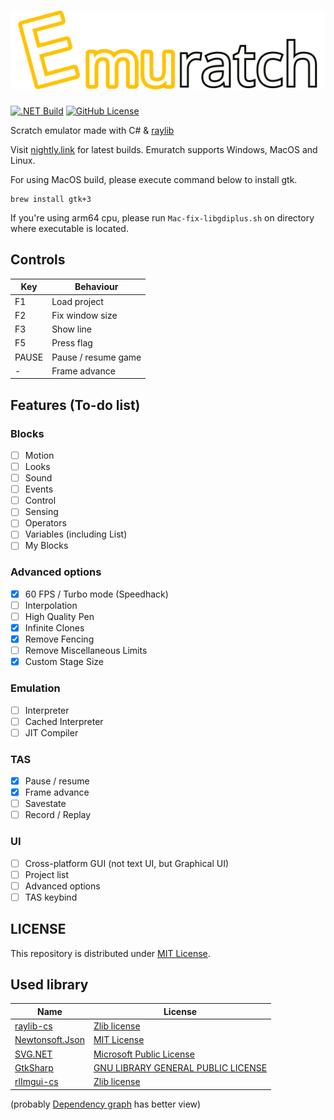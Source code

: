 ﻿# ![Emuratch](Images/Logo.svg)

[![.NET Build](https://github.com/hayattgd/Emuratch/actions/workflows/build.yml/badge.svg?branch=dev)](https://github.com/hayattgd/Emuratch/actions/workflows/build.yml)
[![GitHub License](https://img.shields.io/github/license/hayattgd/Emuratch)](https://github.com/hayattgd/Emuratch/blob/stable/LICENSE)

Scratch emulator made with C# & [raylib](https://www.raylib.com/)

Visit [nightly.link](https://nightly.link/hayattgd/Emuratch/workflows/build/dev) for latest builds.
Emuratch supports Windows, MacOS and Linux.

For using MacOS build, please execute command below to install gtk.
```
brew install gtk+3
```

If you're using arm64 cpu, please run `Mac-fix-libgdiplus.sh` on directory where executable is located.

## Controls

| Key   | Behaviour           |
|-------|---------------------|
| F1    | Load project        |
| F2    | Fix window size     |
| F3    | Show line           |
| F5    | Press flag          |
| PAUSE | Pause / resume game |
| -     | Frame advance       |

## Features (To-do list)

### Blocks
- [ ] Motion
- [ ] Looks
- [ ] Sound
- [ ] Events
- [ ] Control
- [ ] Sensing
- [ ] Operators
- [ ] Variables (including List)
- [ ] My Blocks

### Advanced options
- [x] 60 FPS / Turbo mode (Speedhack)
- [ ] Interpolation
- [ ] High Quality Pen
- [x] Infinite Clones
- [x] Remove Fencing
- [ ] Remove Miscellaneous Limits
- [x] Custom Stage Size

### Emulation
- [ ] Interpreter
- [ ] Cached Interpreter
- [ ] JIT Compiler

### TAS
- [x] Pause / resume
- [x] Frame advance
- [ ] Savestate
- [ ] Record / Replay

### UI
- [ ] Cross-platform GUI (not text UI, but Graphical UI)
- [ ] Project list
- [ ] Advanced options
- [ ] TAS keybind

## LICENSE

This repository is distributed under [MIT License](./LICENSE).

## Used library

| Name                                                         | License                                                                                         |
|--------------------------------------------------------------|-------------------------------------------------------------------------------------------------|
| [raylib-cs](https://github.com/ChrisDill/Raylib-cs)          | [Zlib license](https://github.com/chrisdill/raylib-cs/blob/master/LICENSE)                      |
| [Newtonsoft.Json](https://www.newtonsoft.com/json)           | [MIT License](https://github.com/JamesNK/Newtonsoft.Json/blob/master/LICENSE.md)                |
| [SVG.NET](https://github.com/svg-net/SVG)                    | [Microsoft Public License](https://github.com/svg-net/SVG/blob/master/license.txt)              |
| [GtkSharp](https://github.com/GtkSharp/GtkSharp)             | [GNU LIBRARY GENERAL PUBLIC LICENSE](https://github.com/GtkSharp/GtkSharp/blob/develop/LICENSE) |
| [rlImgui-cs](https://github.com/raylib-extras/rlImGui-cs)    | [Zlib license](https://github.com/raylib-extras/rlImGui-cs/blob/main/LICENSE)                   |

(probably [Dependency graph](https://github.com/hayattgd/Emuratch/network/dependencies) has better view)
